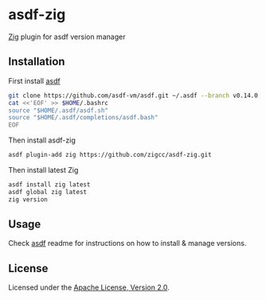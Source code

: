 # asdf-zig

[Zig](https://ziglang.org) plugin for asdf version manager

## Installation
First install [asdf](https://asdf-vm.com/guide/getting-started.html)
```bash
git clone https://github.com/asdf-vm/asdf.git ~/.asdf --branch v0.14.0
cat <<'EOF' >> $HOME/.bashrc
source "$HOME/.asdf/asdf.sh"
source "$HOME/.asdf/completions/asdf.bash"
EOF
```

Then install asdf-zig

```bash
asdf plugin-add zig https://github.com/zigcc/asdf-zig.git
```

Then install latest Zig
```bash
asdf install zig latest
asdf global zig latest
zig version
```

## Usage

Check [asdf](https://github.com/asdf-vm/asdf) readme for instructions on how to
install & manage versions.

## License

Licensed under the
[Apache License, Version 2.0](https://www.apache.org/licenses/LICENSE-2.0).
